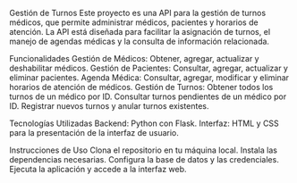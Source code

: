 Gestión de Turnos
Este proyecto es una API para la gestión de turnos médicos, que permite administrar médicos, pacientes y 
horarios de atención. 
La API está diseñada para facilitar la asignación de turnos, el manejo de agendas médicas y la consulta de información relacionada.

Funcionalidades
  Gestión de Médicos:
    Obtener, agregar, actualizar y deshabilitar médicos.
  Gestión de Pacientes:
    Consultar, agregar, actualizar y eliminar pacientes.
  Agenda Médica:
    Consultar, agregar, modificar y eliminar horarios de atención de médicos.
  Gestión de Turnos:
    Obtener todos los turnos de un médico por ID.
    Consultar turnos pendientes de un médico por ID.
    Registrar nuevos turnos y anular turnos existentes.

Tecnologías Utilizadas
  Backend: Python con Flask.
  Interfaz: HTML y CSS para la presentación de la interfaz de usuario.
  
Instrucciones de Uso
  Clona el repositorio en tu máquina local.
  Instala las dependencias necesarias.
  Configura la base de datos y las credenciales.
  Ejecuta la aplicación y accede a la interfaz web.
